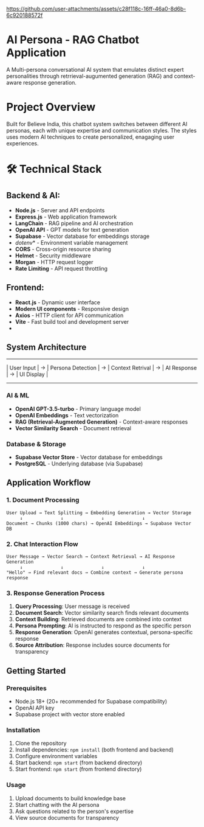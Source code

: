 https://github.com/user-attachments/assets/c28f118c-16ff-46a0-8d6b-6c920188572f

# AI Persona - RAG Chatbot Application
A Multi-persona conversational AI system that emulates distinct expert personalities through retrrieval-augumented generation (RAG) and context-aware response generation.

# Project Overview
Built for Believe India, this chatbot system switches between different AI personas, each with unique expertise and communication styles. The styles uses modern AI techniques to create personalized, enagaging user experiences.

# 🛠️ Technical Stack 

## Backend & AI:
 - **Node.js** - Server and API endpoints
 - **Express.js** - Web application framework
 - **LangChain** - RAG pipeline and AI orchestration
 - **OpenAI API** - GPT models for text generation
 - **Supabase** - Vector database for embeddings storage
 - *dotenv** - Environment variable management
 - **CORS** - Cross-origin resource sharing
 - **Helmet** - Security middleware
 - **Morgan** - HTTP request logger
 - **Rate Limiting** - API request throttling

## Frontend:
- **React.js** - Dynamic user interface
- **Modern UI components** - Responsive design
- **Axios** - HTTP client for API communication
- **Vite** - Fast build tool and development server
- 

## System Architecture
  ------------      -------------------       -------------------    --------------     --------------
 | User Input | -> | Persona Detection | ->  | Context Retrival | -> | AI Response | -> | UI Display |
  -----------       -------------------       -------------------    --------------     --------------


### AI & ML
- **OpenAI GPT-3.5-turbo** - Primary language model
- **OpenAI Embeddings** - Text vectorization
- **RAG (Retrieval-Augmented Generation)** - Context-aware responses
- **Vector Similarity Search** - Document retrieval

### Database & Storage
- **Supabase Vector Store** - Vector database for embeddings
- **PostgreSQL** - Underlying database (via Supabase)

## Application Workflow

### 1. Document Processing
```
User Upload → Text Splitting → Embedding Generation → Vector Storage
     ↓              ↓              ↓              ↓
Document → Chunks (1000 chars) → OpenAI Embeddings → Supabase Vector DB
```

### 2. Chat Interaction Flow
```
User Message → Vector Search → Context Retrieval → AI Response Generation
     ↓              ↓              ↓              ↓
"Hello" → Find relevant docs → Combine context → Generate persona response
```

### 3. Response Generation Process
1. **Query Processing**: User message is received
2. **Document Search**: Vector similarity search finds relevant documents
3. **Context Building**: Retrieved documents are combined into context
4. **Persona Prompting**: AI is instructed to respond as the specific person
5. **Response Generation**: OpenAI generates contextual, persona-specific response
6. **Source Attribution**: Response includes source documents for transparency


## Getting Started

### Prerequisites
- Node.js 18+ (20+ recommended for Supabase compatibility)
- OpenAI API key
- Supabase project with vector store enabled

### Installation
1. Clone the repository
2. Install dependencies: `npm install` (both frontend and backend)
3. Configure environment variables
4. Start backend: `npm start` (from backend directory)
5. Start frontend: `npm start` (from frontend directory)

### Usage
1. Upload documents to build knowledge base
2. Start chatting with the AI persona
3. Ask questions related to the person's expertise
4. View source documents for transparency












